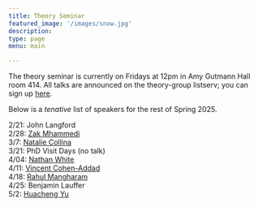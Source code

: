 ```yaml
---
title: Theory Seminar
featured_image: '/images/snow.jpg'
description:
type: page
menu: main

---
```


The theory seminar is currently on Fridays at 12pm in Amy Gutmann Hall room 414.
All talks are announced on the theory-group listserv; you can sign up [here](https://lists.seas.upenn.edu/mailman/listinfo/theory-group).

Below is a *tenative* list of speakers for the rest of Spring 2025.


2/21: John Langford   
2/28: [Zak Mhammedi](https://www.zakmhammedi.com/)   
3/7: [Natalie Collina](https://www.seas.upenn.edu/~ncollina/)   
3/21: PhD Visit Days (no talk)   
4/04: [Nathan White](https://www.seas.upenn.edu/~nathanlw/)   
4/11: [Vincent Cohen-Addad](https://www.di.ens.fr/~vcohen/)   
4/18: [Rahul Mangharam](https://www.seas.upenn.edu/~rahulm/)   
4/25: Benjamin Lauffer   
5/2: [Huacheng Yu](https://www.cs.princeton.edu/~hy2/)   

<!-- Talks will resume again in January. -->
